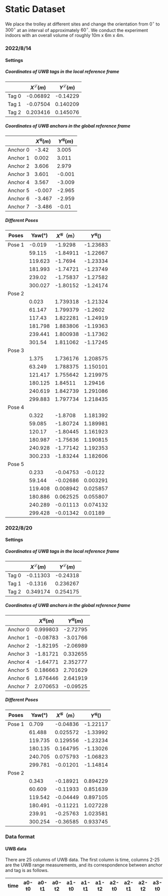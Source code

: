 # Static Dataset

We place the trolley at different sites and change the orientation from $0^{\circ}$ to $300^{\circ}$ at an interval of approximately $60^{\circ}$. We conduct the experiment indoors with an overall volume of roughly 10m x 6m x 4m.

### 2022/8/14

#### Settings

##### Coordinates of UWB tags in the local reference frame

|       | $X^{\mathcal{L}}(m)$ | $Y^{\mathcal{L}}(m)$ |
| ----- | -------------------- | -------------------- |
| Tag 0 | -0.06892             | -0.14229             |
| Tag 1 | -0.07504             | 0.140209             |
| Tag 2 | 0.203416             | 0.145076             |

##### Coordinates of UWB anchors in the global reference frame

|          | $X^{\mathcal{G}}(m)$ | $Y^{\mathcal{G}}(m)$ |
| -------- | -------------------- | -------------------- |
| Anchor 0 | -3.42                | 3.005                |
| Anchor 1 | 0.002                | 3.011                |
| Anchor 2 | 3.606                | 2.979                |
| Anchor 3 | 3.601                | -0.001               |
| Anchor 4 | 3.567                | -3.009               |
| Anchor 5 | -0.007               | -2.965               |
| Anchor 6 | -3.467               | -2.959               |
| Anchor 7 | -3.486               | -0.01                |

##### Different Poses

| Poses  | Yaw(°)  | $X^{\mathcal{G}}$（m） | $Y^{\mathcal{G}}$() |
| ------ | ------- | ---------------------- | ------------------- |
| Pose 1 | -0.019  | -1.9298                | -1.23683            |
|        | 59.115  | -1.84911               | -1.22667            |
|        | 119.623 | -1.7694                | -1.23334            |
|        | 181.993 | -1.74721               | -1.23749            |
|        | 239.02  | -1.75837               | -1.27582            |
|        | 300.027 | -1.80152               | -1.24174            |
| Pose 2 |         |                        |                     |
|        | 0.023   | 1.739318               | -1.21324            |
|        | 61.147  | 1.799379               | -1.2602             |
|        | 117.43  | 1.822281               | -1.24919            |
|        | 181.798 | 1.883806               | -1.19363            |
|        | 239.441 | 1.800938               | -1.17362            |
|        | 301.54  | 1.811062               | -1.17245            |
| Pose 3 |         |                        |                     |
|        | 1.375   | 1.736176               | 1.208575            |
|        | 63.249  | 1.788375               | 1.150101            |
|        | 121.417 | 1.755642               | 1.219975            |
|        | 180.125 | 1.84511                | 1.29416             |
|        | 240.619 | 1.842739               | 1.291086            |
|        | 299.883 | 1.797734               | 1.218435            |
| Pose 4 |         |                        |                     |
|        | 0.322   | -1.8708                | 1.181392            |
|        | 59.085  | -1.80724               | 1.189981            |
|        | 120.17  | -1.80445               | 1.161923            |
|        | 180.987 | -1.75636               | 1.190815            |
|        | 240.928 | -1.77142               | 1.192353            |
|        | 300.233 | -1.83244               | 1.182606            |
| Pose 5 |         |                        |                     |
|        | 0.233   | -0.04753               | -0.0122             |
|        | 59.144  | -0.02686               | 0.003291            |
|        | 119.408 | 0.008942               | 0.025857            |
|        | 180.886 | 0.062525               | 0.055807            |
|        | 240.289 | -0.01113               | 0.074132            |
|        | 299.428 | -0.01342               | 0.01189             |

### 2022/8/20

#### Settings

##### Coordinates of UWB tags in the local reference frame

|       | $X^{\mathcal{L}}(m)$ | $Y^{\mathcal{L}}(m)$ |
| ----- | -------------------- | -------------------- |
| Tag 0 | -0.11303             | -0.24318             |
| Tag 1 | -0.1316              | 0.236267             |
| Tag 2 | 0.349174             | 0.254175             |

##### Coordinates of UWB anchors in the global reference frame

|          | $X^{\mathcal{G}}(m)$ | $Y^{\mathcal{G}}(m)$ |
| -------- | -------------------- | -------------------- |
| Anchor 0 | 0.999803             | -2.72795             |
| Anchor 1 | -0.08783             | -3.01766             |
| Anchor 2 | -1.82195             | -2.06989             |
| Anchor 3 | -1.81721             | 0.332655             |
| Anchor 4 | -1.64771             | 2.352777             |
| Anchor 5 | 0.186663             | 2.701629             |
| Anchor 6 | 1.676446             | 2.641919             |
| Anchor 7 | 2.070653             | -0.09525             |

##### Different Poses

| Poses  | Yaw(°)  | $X^{\mathcal{G}}$（m） | $Y^{\mathcal{G}}$() |
| ------ | ------- | ---------------------- | ------------------- |
| Pose 1 | 0.709   | -0.04836               | -1.22117            |
|        | 61.488  | 0.025572               | -1.33992            |
|        | 119.735 | 0.129556               | -1.23234            |
|        | 180.135 | 0.164795               | -1.13026            |
|        | 240.705 | 0.075793               | -1.06823            |
|        | 299.781 | -0.01201               | -1.14814            |
| Pose 2 |         |                        |                     |
|        | 0.343   | -0.18921               | 0.894229            |
|        | 60.609  | -0.11933               | 0.851639            |
|        | 119.542 | -0.04449               | 0.897105            |
|        | 180.491 | -0.11221               | 1.027228            |
|        | 239.91  | -0.25763               | 1.023581            |
|        | 300.254 | -0.36585               | 0.933745            |

### Data format

#### UWB data

There are 25 columns of UWB data. The first column is time,  columns 2-25 are the UWB range measurements, and  its correspondence between anchor and tag is as follows.

| time | a0-t0 | a0-t1 | a0-t2 | a1-t0 | a1-t1 | a1-t2 | a2-t0 | a2-t1 | a2-t2 | a3-t0 | a3-t1 | a3-t2 | a4-t0 | a4-t1 | a4-t2 | a5-t0 | a5-t1 | a5-t2 | a6-t0 | a6-t1 | a6-t2 | a7-t0 | a7-t1 |
| :--: | :---: | :---: | :---: | :---: | :---: | :---: | :---: | :---: | :---: | :---: | :---: | :---: | :---: | :---: | :---: | :---: | :---: | :---: | :---: | :---: | :---: | :---: | :---: |
